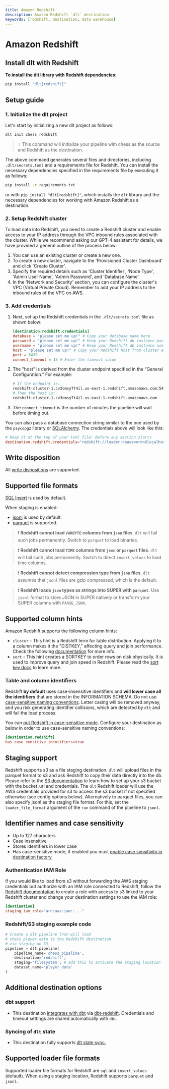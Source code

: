 ```yaml
---
title: Amazon Redshift
description: Amazon Redshift `dlt` destination
keywords: [redshift, destination, data warehouse]
---
```


# Amazon Redshift

## Install dlt with Redshift
**To install the dlt library with Redshift dependencies:**
```sh
pip install "dlt[redshift]"
```

## Setup guide
### 1. Initialize the dlt project

Let's start by initializing a new dlt project as follows:

```sh
dlt init chess redshift
```
> 💡 This command will initialize your pipeline with chess as the source and Redshift as the destination.

The above command generates several files and directories, including `.dlt/secrets.toml` and a requirements file for Redshift. You can install the necessary dependencies specified in the requirements file by executing it as follows:
```sh
pip install -r requirements.txt
```
or with `pip install "dlt[redshift]"`, which installs the `dlt` library and the necessary dependencies for working with Amazon Redshift as a destination.

### 2. Setup Redshift cluster
To load data into Redshift, you need to create a Redshift cluster and enable access to your IP address through the VPC inbound rules associated with the cluster. While we recommend asking our GPT-4 assistant for details, we have provided a general outline of the process below:

1. You can use an existing cluster or create a new one.
2. To create a new cluster, navigate to the 'Provisioned Cluster Dashboard' and click 'Create Cluster'.
3. Specify the required details such as 'Cluster Identifier', 'Node Type', 'Admin User Name', 'Admin Password', and 'Database Name'.
4. In the 'Network and Security' section, you can configure the cluster's VPC (Virtual Private Cloud). Remember to add your IP address to the inbound rules of the VPC on AWS.

### 3. Add credentials

1. Next, set up the Redshift credentials in the `.dlt/secrets.toml` file as shown below:

    ```toml
    [destination.redshift.credentials]
    database = "please set me up!" # Copy your database name here
    password = "please set me up!" # Keep your Redshift db instance password here
    username = "please set me up!" # Keep your Redshift db instance username here
    host = "please set me up!" # Copy your Redshift host from cluster endpoint here
    port = 5439
    connect_timeout = 15 # Enter the timeout value
    ```

2. The "host" is derived from the cluster endpoint specified in the “General Configuration.” For example:

    ```sh
    # If the endpoint is:
    redshift-cluster-1.cv3cmsy7t4il.us-east-1.redshift.amazonaws.com:5439/your_database_name
    # Then the host is:
    redshift-cluster-1.cv3cmsy7t4il.us-east-1.redshift.amazonaws.com
    ```

3. The `connect_timeout` is the number of minutes the pipeline will wait before timing out.

You can also pass a database connection string similar to the one used by the `psycopg2` library or [SQLAlchemy](https://docs.sqlalchemy.org/en/20/core/engines.html#postgresql). The credentials above will look like this:
```toml
# Keep it at the top of your toml file! Before any section starts
destination.redshift.credentials="redshift://loader:<password>@localhost/dlt_data?connect_timeout=15"
```

## Write disposition

All [write dispositions](../../general-usage/incremental-loading#choosing-a-write-disposition) are supported.

## Supported file formats
[SQL Insert](../file-formats/insert-format) is used by default.

When staging is enabled:
* [jsonl](../file-formats/jsonl.md) is used by default.
* [parquet](../file-formats/parquet.md) is supported.

> ❗ **Redshift cannot load `VARBYTE` columns from `json` files**. `dlt` will fail such jobs permanently. Switch to `parquet` to load binaries.

> ❗ **Redshift cannot load `TIME` columns from `json` or `parquet` files**. `dlt` will fail such jobs permanently. Switch to direct `insert_values` to load time columns.

> ❗ **Redshift cannot detect compression type from `json` files**. `dlt` assumes that `jsonl` files are gzip compressed, which is the default.

> ❗ **Redshift loads `json` types as strings into SUPER with `parquet`**. Use `jsonl` format to store JSON in SUPER natively or transform your SUPER columns with `PARSE_JSON`.

## Supported column hints

Amazon Redshift supports the following column hints:

- `cluster` - This hint is a Redshift term for table distribution. Applying it to a column makes it the "DISTKEY," affecting query and join performance. Check the following [documentation](https://docs.aws.amazon.com/redshift/latest/dg/c_best-practices-best-dist-key.html) for more info.
- `sort` - This hint creates a SORTKEY to order rows on disk physically. It is used to improve query and join speed in Redshift. Please read the [sort key docs](https://docs.aws.amazon.com/redshift/latest/dg/c_best-practices-sort-key.html) to learn more.

### Table and column identifiers
Redshift **by default** uses case-insensitive identifiers and **will lower case all the identifiers** that are stored in the INFORMATION SCHEMA. Do not use
[case-sensitive naming conventions](../../general-usage/naming-convention.md#case-sensitive-and-insensitive-destinations). Letter casing will be removed anyway, and you risk generating identifier collisions, which are detected by `dlt` and will fail the load process.

You can [put Redshift in case-sensitive mode](https://docs.aws.amazon.com/redshift/latest/dg/r_enable_case_sensitive_identifier.html). Configure your destination as below in order to use case-sensitive naming conventions:
```toml
[destination.redshift]
has_case_sensitive_identifiers=true
```


## Staging support

Redshift supports s3 as a file staging destination. `dlt` will upload files in the parquet format to s3 and ask Redshift to copy their data directly into the db. Please refer to the [S3 documentation](./filesystem.md#aws-s3) to learn how to set up your s3 bucket with the bucket_url and credentials. The `dlt` Redshift loader will use the AWS credentials provided for s3 to access the s3 bucket if not specified otherwise (see config options below). Alternatively to parquet files, you can also specify jsonl as the staging file format. For this, set the `loader_file_format` argument of the `run` command of the pipeline to `jsonl`.

## Identifier names and case sensitivity
* Up to 127 characters
* Case insensitive
* Stores identifiers in lower case
* Has case-sensitive mode, if enabled you must [enable case sensitivity in destination factory](../../general-usage/destination.md#control-how-dlt-creates-table-column-and-other-identifiers)

### Authentication IAM Role

If you would like to load from s3 without forwarding the AWS staging credentials but authorize with an IAM role connected to Redshift, follow the [Redshift documentation](https://docs.aws.amazon.com/redshift/latest/mgmt/authorizing-redshift-service.html) to create a role with access to s3 linked to your Redshift cluster and change your destination settings to use the IAM role:

```toml
[destination]
staging_iam_role="arn:aws:iam::..."
```

### Redshift/S3 staging example code

```py
# Create a dlt pipeline that will load
# chess player data to the Redshift destination
# via staging on S3
pipeline = dlt.pipeline(
    pipeline_name='chess_pipeline',
    destination='redshift',
    staging='filesystem', # add this to activate the staging location
    dataset_name='player_data'
)
```

## Additional destination options
### dbt support

- This destination [integrates with dbt](../transformations/dbt) via [dbt-redshift](https://github.com/dbt-labs/dbt-redshift). Credentials and timeout settings are shared automatically with `dbt`.

### Syncing of `dlt` state
- This destination fully supports [dlt state sync.](../../general-usage/state#syncing-state-with-destination)

## Supported loader file formats

Supported loader file formats for Redshift are `sql` and `insert_values` (default). When using a staging location, Redshift supports `parquet` and `jsonl`.

<!--@@@DLT_TUBA redshift-->

